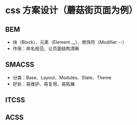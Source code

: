 # css 方案设计（蘑菇街页面为例）

## BEM

- 块（Block）、元素（Element \_\_）、修饰符（Modifier --）
- 作用：命名规范、让页面结构清晰

## SMACSS

- 分类：Base、Layout、Modules、State、Theme
- 好处：易维护、易复用、易拓展

## ITCSS

## ACSS
